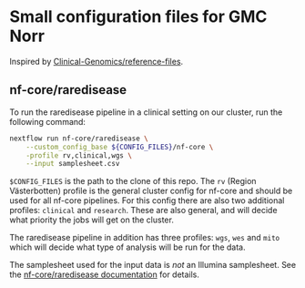 # Small configuration files for GMC Norr

Inspired by [Clinical-Genomics/reference-files](https://github.com/Clinical-Genomics/reference-files).

## nf-core/raredisease

To run the raredisease pipeline in a clinical setting on our cluster, run the following command:

```bash
nextflow run nf-core/raredisease \
    --custom_config_base ${CONFIG_FILES}/nf-core \
    -profile rv,clinical,wgs \
    --input samplesheet.csv
```

`$CONFIG_FILES` is the path to the clone of this repo. The `rv` (Region Västerbotten) profile is the general cluster config for nf-core and should be used for all nf-core pipelines. For this config there are also two additional profiles: `clinical` and `research`. These are also general, and will decide what priority the jobs will get on the cluster.

The raredisease pipeline in addition has three profiles: `wgs`, `wes` and `mito` which will decide what type of analysis will be run for the data.

The samplesheet used for the input data is *not* an Illumina samplesheet. See the [nf-core/raredisease documentation](https://nf-co.re/raredisease/2.1.0/docs/usage#samplesheet) for details.
